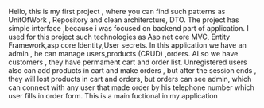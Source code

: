 Hello, this is my first project , where you can find such patterns as UnitOfWork , Repository and clean architercture, DTO.
The project has simple interface ,because i was focused on backend part of application.
I used for this project such technologies as Asp net core MVC, Entity Framework,asp core Identity,User secrets.
In this application we have an admin , he can manage users,products (CRUD) ,orders.
ALso we have customers , they have permament cart and order list.
Unregistered users also can add products in cart and make orders , but after the session ends , they will lost products in cart and orders, but orders can see admin,
which can connect with any user that made order by his telephone number which user fills in order form.
This is a main fuctional in my application

